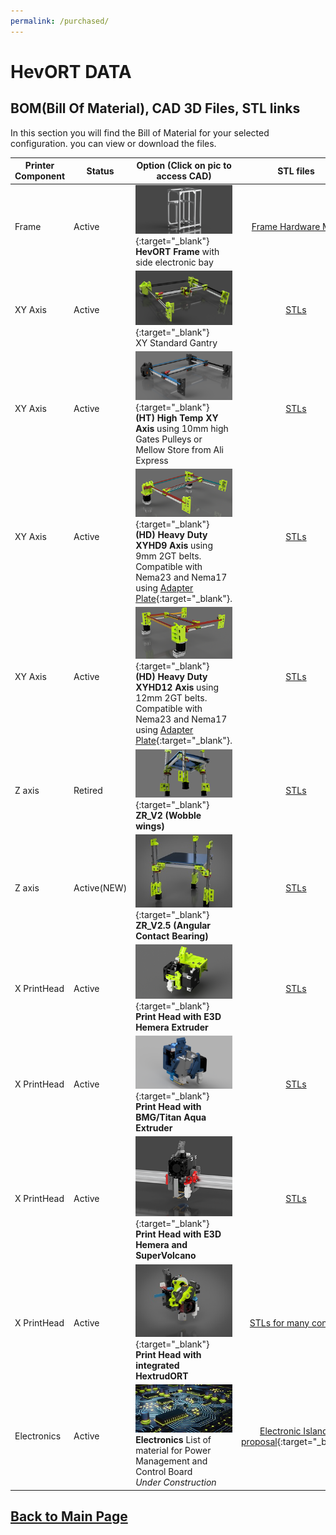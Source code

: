 ```yaml
---
permalink: /purchased/
---
```


# HevORT DATA 
## BOM(Bill Of Material), CAD 3D Files, STL links

In this section you will find the Bill of Material for your selected configuration. you can view or download the files.

Printer Component|Status|Option (Click on pic to access CAD)|STL files|Bill of Material (Excel)
-----------------|------|-----------------------------------| :----: |  :---------------:
Frame|Active|[![alt text](/images/FrameThumb.png)](https://a360.co/2xUD9B9){:target="_blank"}<br> **HevORT Frame** with side electronic bay|[Frame Hardware Map](https://a360.co/3dCjsfY)|[BOM FRAME](/bom/BOM_Frame_ElecExt.htm){:target="_blank"}<br>[Download](/bom/BOM_Frame_ElecExt.xlsx)  
XY Axis|Active|[![alt text](/images/XYThumb.png)](https://a360.co/2UEaOHa){:target="_blank"}<br> XY Standard Gantry|[STLs](https://www.thingiverse.com/thing:4184477)|[BOM_XY_STD](/bom/BOM_XY_STD.htm){:target="_blank"}<br>[Download](/bom/BOM_XY_STD.xlsx)  
XY Axis|Active|[![alt text](/images/XYHTThumb.png)](https://a360.co/2ZdCtjA){:target="_blank"}<br> **(HT) High Temp XY Axis** using 10mm high Gates Pulleys or Mellow Store from Ali Express|[STLs](https://www.thingiverse.com/thing:4402495)|[BOM_XY_HT](/bom/BOM_XYHT.htm){:target="_blank"}<br>[Download](/bom/BOM_XYHT.xlsx) 
XY Axis|Active|[![alt text](/images/XYHD9Thumb.png)](https://a360.co/35p2MH0){:target="_blank"}<br> **(HD) Heavy Duty XYHD9 Axis** using 9mm 2GT belts.  Compatible with Nema23 and Nema17 using [Adapter Plate](https://www.thingiverse.com/thing:4629296){:target="_blank"}.|[STLs](https://www.thingiverse.com/thing:4629715)|[BOM_XYHD9](/bom/BOM_XYHD9.htm){:target="_blank"}<br>[Download](/bom/BOM_XYHD9.xlsx)  
XY Axis|Active|[![alt text](/images/XYHD12Thumb.png)](https://a360.co/3dxzysP){:target="_blank"}<br> **(HD) Heavy Duty XYHD12 Axis** using 12mm 2GT belts.  Compatible with Nema23 and Nema17 using [Adapter Plate](https://www.thingiverse.com/thing:4629296){:target="_blank"}.|[STLs](https://www.thingiverse.com/thing:4625509)|[BOM_XYHD12](/bom/BOM_XYHD12.htm){:target="_blank"}<br>[Download](/bom/BOM_XYHD12.xlsx)  
Z axis|Retired|[![alt text](/images/ZRV2Thumb.png)](https://a360.co/3gweJiw){:target="_blank"}<br> **ZR_V2 (Wobble wings)**|[STLs](https://www.thingiverse.com/thing:4387638)|[BOM ZR V2](/bom/BOM_ZR_V2.htm){:target="_blank"}<br>[Download](/bom/BOM_ZR_V2.xlsx)  
Z axis|Active(NEW)|[![alt text](/images/ZR_V2.5_Thumb.jpg)](https://a360.co/3bSwQzF){:target="_blank"}<br> **ZR_V2.5 (Angular Contact Bearing)**|[STLs](https://github.com/MirageC79/HevORT/tree/master/files/STL/ZR_V2.5)|[BOM ZR V2.5](/bom/BOM_ZR_V2.5.htm){:target="_blank"}<br>[Download](/bom/BOM_ZR_V2.5.xlsx)  
X PrintHead|Active|[![alt text](/images/HemeraThumb.png)](https://a360.co/2U1i6ob){:target="_blank"}<br> **Print Head with E3D Hemera Extruder**|[STLs](https://www.thingiverse.com/thing:4238471)|[BOM X Hemera](/bom/BOM_X_Hemera.htm){:target="_blank"}<br>[Download](/bom/BOM_X_Hemera.xlsx)  
X PrintHead|Active|[![alt text](/images/BMGAquaThumb.png)](https://a360.co/3fY7MFT){:target="_blank"}<br> **Print Head with BMG/Titan Aqua Extruder**|[STLs](https://www.thingiverse.com/thing:4411289)|[BOM X BMG/TitanAqua](/bom/BOM_BMGAqua.htm){:target="_blank"}<br>[Download](/bom/BOM_BMGAqua.xlsx)   
X PrintHead|Active|[![alt text](/images/HemeraTopMountThumb.png)](https://a360.co/39ryl4z){:target="_blank"}<br> **Print Head with E3D Hemera and SuperVolcano**|[STLs](https://www.thingiverse.com/thing:4556554)|[Bom_HemeraTopMount](/bom/BOM_X_HemeraTopMount.htm){:target="_blank"}<br>[Download](/bom/BOM_X_HemeraTopMount.xlsx)
X PrintHead|Active|[![alt text](/images/HextrudORT_CoverThumb.jpg)](https://miragec79.github.io/HextrudORT/){:target="_blank"}<br> **Print Head with integrated HextrudORT**|[STLs for many configs](https://miragec79.github.io/HextrudORT/)|[BOMs for all configs](https://miragec79.github.io/HextrudORT/){:target="_blank"}
Electronics|Active|![alt text](/images/ElectronicsThumb.jpg) <br> **Electronics** List of material for Power Management and Control Board<br>*Under Construction*|[Electronic Islands proposal](https://www.thingiverse.com/thing:3953165){:target="_blank"}|[Bom_Electronics](/bom/BOM_Electronics.htm){:target="_blank"}<br>[Download](/bom/BOM_Electronics.xlsx)


## [Back to Main Page](/README.md)
